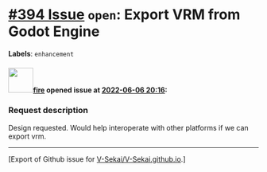 # [\#394 Issue](https://github.com/V-Sekai/V-Sekai.github.io/issues/394) `open`: Export VRM from Godot Engine
**Labels**: `enhancement`


#### <img src="https://avatars.githubusercontent.com/u/32321?u=c2e06a3d2b49a467aa907e54aa259516440267cc&v=4" width="50">[fire](https://github.com/fire) opened issue at [2022-06-06 20:16](https://github.com/V-Sekai/V-Sekai.github.io/issues/394):

### Request description

Design requested. Would help interoperate with other platforms if we can export vrm.




-------------------------------------------------------------------------------



[Export of Github issue for [V-Sekai/V-Sekai.github.io](https://github.com/V-Sekai/V-Sekai.github.io).]
